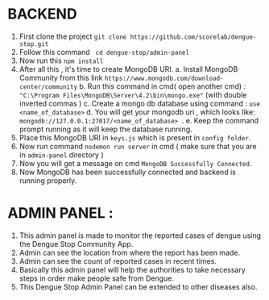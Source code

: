 # BACKEND
1. First clone the project ``` git clone https://github.com/scorelab/dengue-stop.git ```
2. Follow this command ``` cd dengue-stop/admin-panel```
3. Now run this ```npm install ```
4. After all this , it's time to create MongoDB URI.
    a. Install MongoDB Community from this link ```https://www.mongodb.com/download-center/community```
    b.  Run this command in cmd( open another cmd) : ```"C:\Program Files\MongoDB\Server\4.2\bin\mongo.exe"``` (with double inverted commas )
    c. Create a mongo db database using command : ```use <name_of_database>```
    d. You will get your mongodb uri , which looks like: ```mongodb://127.0.0.1:27017/<name_of_database> ```.
    e. Keep the command prompt running as it will keep the database running.
5. Place this MongoDB URI in ```keys.js``` which is present in ```config folder```.
6. Now run command ```nodemon run server``` in cmd ( make sure that you are in ```admin-panel``` directory )
7. Now you will get a message on cmd ```MongoDB Successfully Connected```.
8. Now MongoDB has been successfully connected and backend is running properly.


# ADMIN PANEL : 
1. This admin panel is made to monitor the reported cases of dengue using the Dengue Stop Community App.
2. Admin can see the location from where the report has been made.
3. Admin can see the count of reported cases in recent times.
4. Basically this admin panel will help the authorities to take necessary steps in order make people safe from Dengue.
5. This Dengue Stop Admin Panel can be extended to other diseases also.


